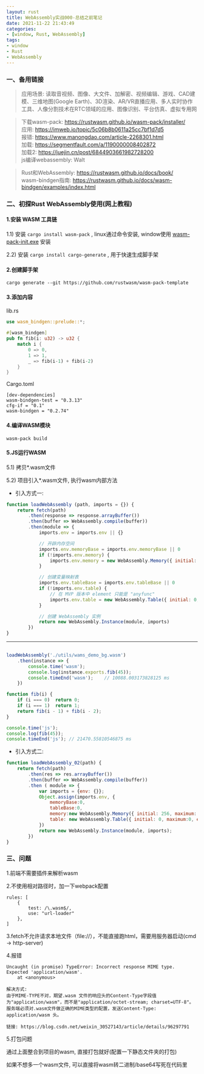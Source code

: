 ```yaml
---
layout: rust
title: WebAssembly实战000-总结之前笔记
date: 2021-11-22 21:43:49
categories:  
- [window, Rust, WebAssembly]  
tags:  
- window
- Rust
- WebAssembly
---
```


### 一、备用链接

> 应用场景: 读取音视频、图像、大文件、加解密、视频编辑、游戏、CAD建模、三维地图(Google Earth)、3D渲染、AR/VR直播应用、多人实时协作工具、人像分割技术在RTC领域的应用、图像识别、平台仿真、虚拟专用网
  
> 下载wasm-pack: https://rustwasm.github.io/wasm-pack/installer/  
> 应用: https://imweb.io/topic/5c06b8b0611a25cc7bf1d7d5  
> 报错: https://www.manongdao.com/article-2268301.html  
> 加载: https://segmentfault.com/a/1190000008402872  
> 加载2: https://juejin.cn/post/6844903661982728200  
> js编译webassembly: Walt  
  
> Rust和WebAssembly: https://rustwasm.github.io/docs/book/  
> wasm-bindgen指南: https://rustwasm.github.io/docs/wasm-bindgen/examples/index.html

### 二、初探Rust WebAssembly使用(网上教程)

#### 1.安装 WASM 工具链

1.1) 安装 `cargo install wasm-pack` , linux通过命令安装, window使用 [wasm-pack-init.exe](https://rustwasm.github.io/wasm-pack/installer/) 安装

2.2) 安装 `cargo install cargo-generate` , 用于快速生成脚手架

#### 2.创建脚手架

```shell
cargo generate --git https://github.com/rustwasm/wasm-pack-template
```

#### 3.添加内容

lib.rs

```rust
use wasm_bindgen::prelude::*;  

#[wasm_bindgen]
pub fn fib(i: u32) -> u32 {
    match i {
        0 => 0,
        1 => 1,
        _ => fib(i-1) + fib(i-2)
    }
}
```

Cargo.toml

```
[dev-dependencies]
wasm-bindgen-test = "0.3.13"
cfg-if = "0.1"
wasm-bindgen = "0.2.74"
```

#### 4.编译WASM模块

```shell
wasm-pack build
```

#### 5.JS运行WASM

5.1) 拷贝*.wasm文件

5.2) 项目引入*.wasm文件, 执行wasm内部方法

- 引入方式一: 

```javascript
function loadWebAssembly (path, imports = {}) {
    return fetch(path)
        .then(response => response.arrayBuffer())
        .then(buffer => WebAssembly.compile(buffer))
        .then(module => {
            imports.env = imports.env || {}

            // 开辟内存空间
            imports.env.memoryBase = imports.env.memoryBase || 0
            if (!imports.env.memory) {
                imports.env.memory = new WebAssembly.Memory({ initial: 256 })
            }

            // 创建变量映射表
            imports.env.tableBase = imports.env.tableBase || 0
            if (!imports.env.table) {
                // 在 MVP 版本中 element 只能是 "anyfunc"
                imports.env.table = new WebAssembly.Table({ initial: 0, element: 'anyfunc' })
            }

            // 创建 WebAssembly 实例
            return new WebAssembly.Instance(module, imports)
        })
}
```

---

```javascript

loadWebAssembly('./utils/wams_demo_bg.wasm')
    .then(instance => {
        console.time('wasm');
        console.log(instance.exports.fib(45));
        console.timeEnd('wasm');    // 10088.003173828125 ms
    })

function fib(i) {
    if (i === 0)  return 0;
    if (i === 1)  return 1;
    return fib(i - 1) + fib(i - 2);
}

console.time('js');
console.log(fib(45));
console.timeEnd('js'); // 21470.55810546875 ms
```


- 引入方式二: 

```javascript
function loadWebAssembly_02(path) {
    return fetch(path)
        .then(res => res.arrayBuffer())
        .then(buffer => WebAssembly.compile(buffer))
        .then ( module => {
            var imports = {env: {}};
            Object.assign(imports.env, {
                memoryBase:0,
                tableBase:0,
                memory:new WebAssembly.Memory({ initial: 256, maximum: 256}),
                table: new WebAssembly.Table({ initial: 0, maximum:0, element:'anyfunc' })
            })
            return new WebAssembly.Instance(module, imports);
        })
}
```


### 三、问题
1.前端不需要插件来解析wasm

2.不使用相对路径时，加一下webpack配置

```
rules: [
    {
        test: /\.wasm$/,
        use: "url-loader"
    },
]
```

3.fetch不允许请求本地文件（file://），不能直接跑html，需要用服务器启动(cmd -> http-server)

4.报错

```
Uncaught (in promise) TypeError: Incorrect response MIME type. Expected 'application/wasm'.
    at <anonymous>
 
解决方式: 
由于MIME-TYPE不对，期望.wasm 文件的响应头的Content-Type字段值为"application/wasm"，而不是"application/octet-stream; charset=UTF-8"。服务端必须对.wasm文件做正确的MIME类型的配置，发送Content-Type: application/wasm 头。

链接: https://blog.csdn.net/weixin_30527143/article/details/96297791
```

5.打包问题

通过上面整合到项目的wasm, 直接打包就好(配置一下静态文件夹的打包)

如果不想多一个wasm文件, 可以直接将wasm转二进制/base64写死在代码里